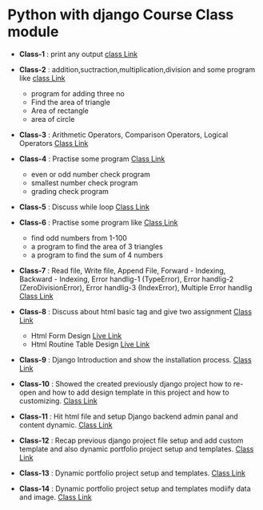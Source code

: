 # Python with django Course Class module 

- **Class-1** : print any output [class Link](https://www.youtube.com/watch?v=MrH1RVEuYHQ&list=PLWnzEMV33RCtb0qJflt8GFt2W9XJw4gkF&index=6)

- **Class-2** : addition,suctraction,multiplication,division and some program like [class Link](https://www.youtube.com/watch?v=ip7YZ5iGpaA&list=PLWnzEMV33RCtb0qJflt8GFt2W9XJw4gkF&index=6)
     - program for adding three no
     - Find the area of triangle
     - Area of rectangle
     - area of circle

- **Class-3** : Arithmetic Operators, Comparison Operators, Logical Operators [Class Link](https://www.youtube.com/watch?v=bHIpBwAhdmE&list=PLWnzEMV33RCtb0qJflt8GFt2W9XJw4gkF&index=4)

- **Class-4** : Practise some program [Class Link](https://www.youtube.com/watch?v=RFQ1x8zLtvA&list=PLWnzEMV33RCtb0qJflt8GFt2W9XJw4gkF&index=3)
     - even or odd number check program
     - smallest number check program
     - grading check program

- **Class-5** : Discuss while loop [Class Link](https://www.youtube.com/watch?v=J269_uVz8eI&list=PLWnzEMV33RCtb0qJflt8GFt2W9XJw4gkF&index=2)
     
- **Class-6** : Practise some program like [Class Link](https://www.youtube.com/watch?v=z8wclNXq5kQ&list=PLWnzEMV33RCtb0qJflt8GFt2W9XJw4gkF&index=1)

    - find odd numbers from 1-100
    - a program to find the area of ​​3 triangles
    - a program to find the sum of 4 numbers

- **Class-7** : Read file, Write file, Append File, Forward - Indexing, Backward - Indexing, Error handlig-1 (TypeError), Error handlig-2 (ZeroDivisionError), Error handlig-3 (IndexError), Multiple Error handlig [Class Link](https://www.youtube.com/watch?v=AD-qp-QsBpM&list=PLWnzEMV33RCtb0qJflt8GFt2W9XJw4gkF&index=7)

- **Class-8** : Discuss about html basic tag and give two assignment [Class Link](https://www.youtube.com/watch?v=6Y7fc42M8mU&list=PLWnzEMV33RCtb0qJflt8GFt2W9XJw4gkF&index=8)
    - Html Form Design [Live Link](https://formdesignproject.netlify.app/)
    - Html Routine Table Design [Live Link](https://tabledesignproject.netlify.app/)

- **Class-9** : Django Introduction and show the installation process. [Class Link](https://www.youtube.com/watch?v=jOE9-37tkL0&list=PLWnzEMV33RCtb0qJflt8GFt2W9XJw4gkF&index=9)

- **Class-10** : Showed the created  previously django project how to re-open and how to  add design template in this project and how to customizing. [Class Link](https://www.youtube.com/watch?v=ooGAfghod-M&list=PLWnzEMV33RCtb0qJflt8GFt2W9XJw4gkF&index=10)

- **Class-11** : Hit html file and setup Django backend admin panal and content dynamic. [Class Link](https://www.youtube.com/watch?v=PML--YiwZfk)

- **Class-12** : Recap previous django project file setup and add custom template and also dynamic portfolio project setup and templates. [Class Link](https://www.youtube.com/watch?v=PML--YiwZfk)


- **Class-13** : Dynamic portfolio project setup and templates. [Class Link](https://www.youtube.com/watch?v=ayboXEt_oFk)


- **Class-14** : Dynamic portfolio project setup and templates modiify data and image. [Class Link](https://www.youtube.com/watch?v=8VplAsE91zg)
